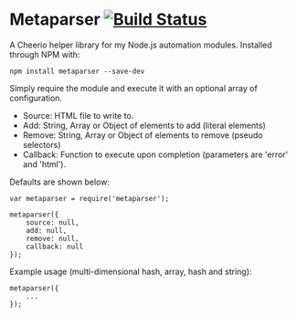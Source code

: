 # Metaparser [![Build Status](https://travis-ci.org/haydenbleasel/metaparser.svg?branch=master)](https://travis-ci.org/haydenbleasel/metaparser)

A Cheerio helper library for my Node.js automation modules. Installed through NPM with:

```
npm install metaparser --save-dev
```

Simply require the module and execute it with an optional array of configuration.

- Source: HTML file to write to.
- Add: String, Array or Object of elements to add (literal elements)
- Remove: String, Array or Object of elements to remove (pseudo selectors)
- Callback: Function to execute upon completion (parameters are 'error' and 'html').

Defaults are shown below:

```
var metaparser = require('metaparser');

metaparser({
    source: null,
    add: null,
    remove: null,
    callback: null
});
```

Example usage (multi-dimensional hash, array, hash and string):

```
metaparser({
    ...
});
```
